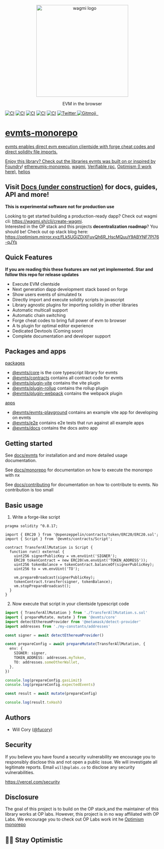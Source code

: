 <p align="center">
  <picture>
    <source media="(prefers-color-scheme: dark)" srcset="https://user-images.githubusercontent.com/35039927/218812217-92f0f784-cb85-43b9-9ca6-e2b9effd9eb2.png">
    <img alt="wagmi logo" src="https://user-images.githubusercontent.com/35039927/218812217-92f0f784-cb85-43b9-9ca6-e2b9effd9eb2.png" width="auto" height="300">
  </picture>
</p>

<p align="center">
  EVM in the browser
<p>

[![CI](https://github.com/evmts/evmts-monorepo/actions/workflows/tests.yml/badge.svg)](https://github.com/evmts/evmts-monorepo/actions/workflows/tests.yml)
[![CI](https://github.com/evmts/evmts-monorepo/actions/workflows/lint.yml/badge.svg)](https://github.com/evmts/evmts-monorepo/actions/workflows/lint.yml)
[![CI](https://github.com/evmts/evmts-monorepo/actions/workflows/typecheck.yml/badge.svg)](https://github.com/evmts/evmts-monorepo/actions/workflows/typecheck.yml)
[![CI](https://github.com/evmts/evmts-monorepo/actions/workflows/docker.yml/badge.svg)](https://github.com/evmts/evmts-monorepo/actions/workflows/docker.yml)
[![CI](https://github.com/evmts/evmts-monorepo/actions/workflows/npm.yml/badge.svg)](https://github.com/evmts/evmts-monorepo/actions/workflows/npm.yml)
<a href="https://twitter.com/fucory">
<img alt="Twitter" src="https://img.shields.io/twitter/url.svg?label=%40fucory&style=social&url=https%3A%2F%2Ftwitter.com%2Ffucory" />
</a>
<a href="https://gitmoji.dev">
<img
    src="https://img.shields.io/badge/gitmoji-%20😜%20😍-FFDD67.svg?style=flat-square"
    alt="Gitmoji"
  />
</a>
<a href="https://www.npmjs.com/package/@evmts/core" target="\_parent">
<img alt="" src="https://img.shields.io/npm/dm/@evmts/core.svg" />
</a>
<a href="https://bundlephobia.com/package/@evmts/core@latest" target="\_parent">
<img alt="" src="https://badgen.net/bundlephobia/minzip/@evmts/core" />
</a><a href="#badge">

# evmts-monorepo

evmts enables direct evm execution clientside with forge cheat codes and direct solidity file imports.

Enjoy this library? Check out the libraries evmts was built on or inspired by [Foundry](https://github.com/foundry-rs/foundry/tree/master/forge)! [ethereumjs-monorepo](https://github.com/ethereumjs/ethereumjs-monorepo), [wagmi](https://wagmi.sh/react/comparison), [Verifiable rpc](https://github.com/liamzebedee/eth-verifiable-rpc), [Optimism (I work here)](https://github.com/ethereum-optimism/optimism), [helios](https://github.com/a16z/helios)

## Visit [Docs (under construction)](https://evmts-docs-fx6udvub5-evmts.vercel.app/en/getting-started) for docs, guides, API and more!

**This is experimental software not for production use**

Looking to get started building a production-ready dapp? Check out wagmi cli: https://wagmi.sh/cli/create-wagmi. <br />
Interested in the OP stack and this projects **decentralization roadmap**? You should be! Check out op stack blog here: https://optimism.mirror.xyz/fLk5UGjZDiXFuvQh6R_HscMQuuY9ABYNF7PI76-qJYs

## Quick Features

**If you are reading this these features are not yet implemented. Star and follow this repo for release updates**

- Execute EVM clientside
- Next generation dapp development stack based on forge
- Show users events of simulated tx
- Directly import and execute solidity scripts in javascript
- Library agnostic plugins for importing solidity in other libraries
- Automatic multicall support
- Automatic chain switching
- Forge cheat codes to bring full power of evm to browser
- A ts plugin for optimal editor experience
- Dedicated Devtools (Coming soon)
- Complete documentation and developer support

## Packages and apps

[packages](https://github.com/evmts/evmts-monorepo/tree/main/packages)

- [@evmts/core](https://github.com/evmts/evmts-monorepo/tree/main/packages/core) is the core typescript library for evmts
- [@evmts/contracts](https://github.com/evmts/evmts-monorepo/tree/main/packages/contracts) contains all contract code for evmts
- [@evmts/plugin-vite](https://github.com/evmts/evmts-monorepo/tree/main/packages/plugin-vite) contains the vite plugin
- [@evmts/plugin-rollup](https://github.com/evmts/evmts-monorepo/tree/main/packages/plugin-rollup) contains the rollup plugin
- [@evmts/plugin-webpack](https://github.com/evmts/evmts-monorepo/tree/main/packages/plugin-webpack) contains the webpack plugin

[apps](https://github.com/evmts/evmts-monorepo/tree/main/apps)

- [@evmts/evmts-playground](https://github.com/evmts/evmts-monorepo/tree/main/apps/evmts-playground) contains an example vite app for developing on evmts
- [@evmts/e2e](https://github.com/evmts/evmts-monorepo/tree/main/apps/evmts-playground) contains e2e tests that run against all example apps
- [@evmts/docs](https://github.com/evmts/evmts-monorepo/tree/main/apps/docs) contains the docs astro app

## Getting started

See [docs/evmts](https://github.com/evmts/evmts-monorepo-monorepo/tree/main/docs/evmts) for installation and and more detailed usage documentation.

See [docs/monorepo](https://github.com/evmts/evmts-monorepo-monorepo/tree/main/docs/monorepo) for documentation on how to execute the monorepo with nx

See [docs/contributing](https://github.com/evmts/evmts-monorepo-monorepo/tree/main/docs/contributing) for documentation on how to contribute to evmts. No contribution is too small

## Basic usage

1. Write a forge-like script

```solidity
pragma solidity ^0.8.17;

import { ERC20 } from '@openzeppelin/contracts/token/ERC20/ERC20.sol';
import { Script } from '@evmts/contracts/Script';

contract TransferAllMutation is Script {
  function run() external {
    uint256 signerPublicKey = vm.envUint('SIGNER');
    ERC20 tokenContract = new ERC20(vm.envUint('TOKEN_ADDRESS'));
    uint256 tokenBalance = tokenContract.balanceOf(signerPublicKey);
    uint256 to = vm.envUint('TO');

    vm.prepareBroadcast(signerPublicKey);
    tokenContract.transfer(signer, tokenBalance);
    vm.stopPrepareBroadcast();
  }
}
```

2. Now execute that script in your clientside typescript code

```typescript
import { TransferAllMutation } from './TransferAllMutation.s.sol'
import { prepareMutate, mutate } from '@evmts/core'
import detectEthereumProvider from '@metamask/detect-provider'
import addresses from './my-constants/addresses'

const signer = await detectEthereumProvider()

const prepareConfig = await prepareMutate(TransferAllMutation, {
  env: {
    SIGNER: signer,
    TOKEN_ADDRESS: addresses.myToken,
    TO: addresses.someOtherWallet,
  },
})

console.log(prepareConfig.gasLimit)
console.log(prepareConfig.expectedEvents)

const result = await mutate(prepareConfig)

console.log(result.txHash)
```

## Authors

- Will Cory ([@fucory](https://twitter.com/fucory))

## Security

If you believe you have found a security vulnerability we encourage you to responsibly disclose this and not open a public issue. We will investigate all legitimate reports. Email `will@oplabs.co` to disclose any security vulnerabilities.

https://vercel.com/security

## Disclosure

The goal of this project is to build on the OP stack,and the maintainer of this library works at OP labs. However, this project is in no way affiliated with OP Labs. We encourage you to check out OP Labs work int he [Optimism monorepo](https://github.com/ethereum-optimism/optimism)

## 🔴✨ Stay Optimistic

